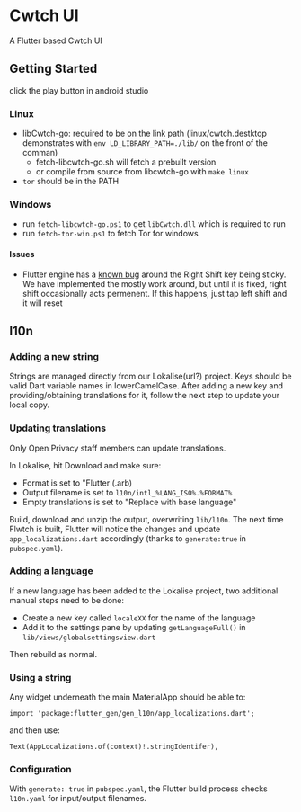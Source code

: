 # Cwtch UI

A Flutter based Cwtch UI

## Getting Started

click the play button in android studio

### Linux

- libCwtch-go: required to be on the link path (linux/cwtch.destktop demonstrates with `env LD_LIBRARY_PATH=./lib/` on the front of the comman)
	- fetch-libcwtch-go.sh will fetch a prebuilt version
	- or compile from source from libcwtch-go with `make linux`
- `tor` should be in the PATH

### Windows

- run `fetch-libcwtch-go.ps1` to get `libCwtch.dll` which is required to run
- run `fetch-tor-win.ps1` to fetch Tor for windows

#### Issues

- Flutter engine has a [known bug](https://github.com/flutter/flutter/issues/75675) around the Right Shift key being sticky. We have implemented the mostly work around, but until it is fixed, right shift occasionally acts permenent. If this happens, just tap left shift and it will reset

## l10n

### Adding a new string

Strings are managed directly from our Lokalise(url?) project.
Keys should be valid Dart variable names in lowerCamelCase.
After adding a new key and providing/obtaining translations for it, follow the next step to update your local copy.

### Updating translations

Only Open Privacy staff members can update translations.

In Lokalise, hit Download and make sure:

* Format is set to "Flutter (.arb)
* Output filename is set to `l10n/intl_%LANG_ISO%.%FORMAT%`
* Empty translations is set to "Replace with base language"

Build, download and unzip the output, overwriting `lib/l10n`. The next time Flwtch is built, Flutter will notice the changes and update `app_localizations.dart` accordingly (thanks to `generate:true` in `pubspec.yaml`).

### Adding a language

If a new language has been added to the Lokalise project, two additional manual steps need to be done:

* Create a new key called `localeXX` for the name of the language
* Add it to the settings pane by updating `getLanguageFull()` in `lib/views/globalsettingsview.dart`

Then rebuild as normal.

### Using a string

Any widget underneath the main MaterialApp should be able to:

```
import 'package:flutter_gen/gen_l10n/app_localizations.dart';
```

and then use:

```
Text(AppLocalizations.of(context)!.stringIdentifer),
```

### Configuration

With `generate: true` in `pubspec.yaml`, the Flutter build process checks `l10n.yaml` for input/output filenames.

